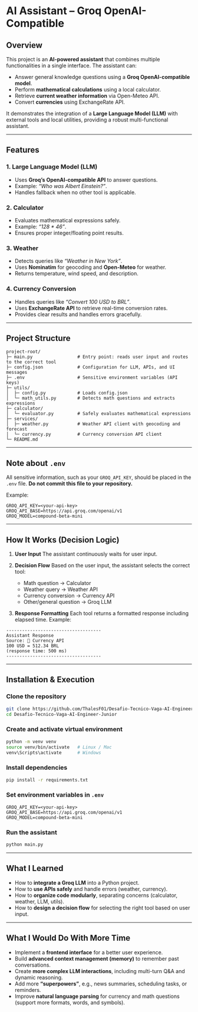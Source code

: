 # AI Assistant – Groq OpenAI-Compatible

## Overview

This project is an **AI-powered assistant** that combines multiple functionalities in a single interface. The assistant can:

* Answer general knowledge questions using a **Groq OpenAI-compatible model**.
* Perform **mathematical calculations** using a local calculator.
* Retrieve **current weather information** via Open-Meteo API.
* Convert **currencies** using ExchangeRate API.

It demonstrates the integration of a **Large Language Model (LLM)** with external tools and local utilities, providing a robust multi-functional assistant.

---

## Features

### 1. Large Language Model (LLM)

* Uses **Groq’s OpenAI-compatible API** to answer questions.
* Example: *“Who was Albert Einstein?”*.
* Handles fallback when no other tool is applicable.

### 2. Calculator

* Evaluates mathematical expressions safely.
* Example: *“128 \* 46”*.
* Ensures proper integer/floating point results.

### 3. Weather

* Detects queries like *“Weather in New York”*.
* Uses **Nominatim** for geocoding and **Open-Meteo** for weather.
* Returns temperature, wind speed, and description.

### 4. Currency Conversion

* Handles queries like *“Convert 100 USD to BRL”*.
* Uses **ExchangeRate API** to retrieve real-time conversion rates.
* Provides clear results and handles errors gracefully.

---

## Project Structure

```text
project-root/
├─ main.py                 # Entry point: reads user input and routes to the correct tool
├─ config.json             # Configuration for LLM, APIs, and UI messages
├─ .env                    # Sensitive environment variables (API keys)
├─ utils/
│  ├─ config.py            # Loads config.json
│  └─ math_utils.py        # Detects math questions and extracts expressions
├─ calculator/
│  └─ evaluator.py         # Safely evaluates mathematical expressions
├─ services/
│  ├─ weather.py           # Weather API client with geocoding and forecast
│  └─ currency.py          # Currency conversion API client
└─ README.md
```

---

## Note about `.env`

All sensitive information, such as your `GROQ_API_KEY`, should be placed in the `.env` file. **Do not commit this file to your repository.**

Example:

```env
GROQ_API_KEY=<your-api-key>
GROQ_API_BASE=https://api.groq.com/openai/v1
GROQ_MODEL=compound-beta-mini
```

---

## How It Works (Decision Logic)

1. **User Input**
   The assistant continuously waits for user input.

2. **Decision Flow**
   Based on the user input, the assistant selects the correct tool:

   * Math question → Calculator
   * Weather query → Weather API
   * Currency conversion → Currency API
   * Other/general question → Groq LLM

3. **Response Formatting**
   Each tool returns a formatted response including elapsed time.
   Example:

```text
------------------------------------
Assistant Response
Source: 💱 Currency API
100 USD = 512.34 BRL
(response time: 500 ms)
------------------------------------
```

---

## Installation & Execution

### Clone the repository

```bash
git clone https://github.com/ThalesF01/Desafio-Tecnico-Vaga-AI-Engineer-Junior.git
cd Desafio-Tecnico-Vaga-AI-Engineer-Junior
```

### Create and activate virtual environment

```bash
python -m venv venv
source venv/bin/activate   # Linux / Mac
venv\Scripts\activate      # Windows
```

### Install dependencies

```bash
pip install -r requirements.txt
```

### Set environment variables in `.env`

```env
GROQ_API_KEY=<your-api-key>
GROQ_API_BASE=https://api.groq.com/openai/v1
GROQ_MODEL=compound-beta-mini
```

### Run the assistant

```bash
python main.py
```

---

## What I Learned

* How to **integrate a Groq LLM** into a Python project.
* How to **use APIs safely** and handle errors (weather, currency).
* How to **organize code modularly**, separating concerns (calculator, weather, LLM, utils).
* How to **design a decision flow** for selecting the right tool based on user input.

---

## What I Would Do With More Time

* Implement a **frontend interface** for a better user experience.
* Build **advanced context management (memory)** to remember past conversations.
* Create **more complex LLM interactions**, including multi-turn Q\&A and dynamic reasoning.
* Add more **“superpowers”**, e.g., news summaries, scheduling tasks, or reminders.
* Improve **natural language parsing** for currency and math questions (support more formats, words, and symbols).
